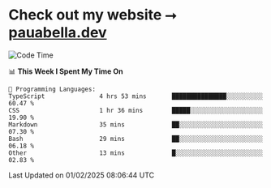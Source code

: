 # Check out my website ⭢ [pauabella.dev](https://pauabella.dev)

<!--START_SECTION:waka-->
![Code Time](http://img.shields.io/badge/Code%20Time-4%2C026%20hrs%2032%20mins-blue)

📊 **This Week I Spent My Time On** 

```text
💬 Programming Languages: 
TypeScript               4 hrs 53 mins       ███████████████░░░░░░░░░░   60.47 % 
CSS                      1 hr 36 mins        █████░░░░░░░░░░░░░░░░░░░░   19.90 % 
Markdown                 35 mins             ██░░░░░░░░░░░░░░░░░░░░░░░   07.30 % 
Bash                     29 mins             ██░░░░░░░░░░░░░░░░░░░░░░░   06.18 % 
Other                    13 mins             █░░░░░░░░░░░░░░░░░░░░░░░░   02.83 % 
```


 Last Updated on 01/02/2025 08:06:44 UTC
<!--END_SECTION:waka-->
